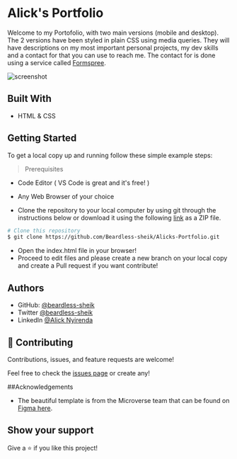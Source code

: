 # Alick's Portfolio

Welcome to my Portofolio, with two main versions (mobile and desktop). The 2 versions have been styled in plain CSS using media queries. They will have descriptions on my most important personal projects, my dev skills and a contact for that you can use to reach me. The contact for is done using a service called [Formspree](https://formspree.io/).

![screenshot](https://user-images.githubusercontent.com/44676055/158033214-27476f35-a31b-48ec-a95a-c6c3acd655d0.png)

## Built With

- HTML & CSS


## Getting Started

To get a local copy up and running follow these simple example steps:

>Prerequisites
  - Code Editor ( VS Code is great and it's free! )
  - Any Web Browser of your choice

- Clone the repository to your local computer by using git through the instructions below or download it using the following [link](https://github.com/Beardless-sheik/Alicks-Portfolio/archive/refs/heads/main.zip) as a ZIP file.

```bash
# Clone this repository
$ git clone https://github.com/Beardless-sheik/Alicks-Portfolio.git

```

- Open the index.html file in your browser!
- Proceed to edit files and please create a new branch on your local copy and create a Pull request if you want contribute!


## Authors

- GitHub: [@beardless-sheik](https://github.com/Beardless-sheik)
- Twitter [@beardless-sheik](https://twitter.com/Beardless_Sheik)
- LinkedIn [@Alick Nyirenda](https://www.linkedin.com/in/alick-nyirenda/)

## 🤝 Contributing

Contributions, issues, and feature requests are welcome!

Feel free to check the [issues page](../../issues/) or create any!

##Acknowledgements

- The beautiful template is from the Microverse team that can be found on [Figma here](https://www.figma.com/file/l7SqJ3ZfkAKih9sFxvWSR4/Microverse-Student-Project-1?node-id=23%3A10).

## Show your support

Give a ⭐️ if you like this project!
